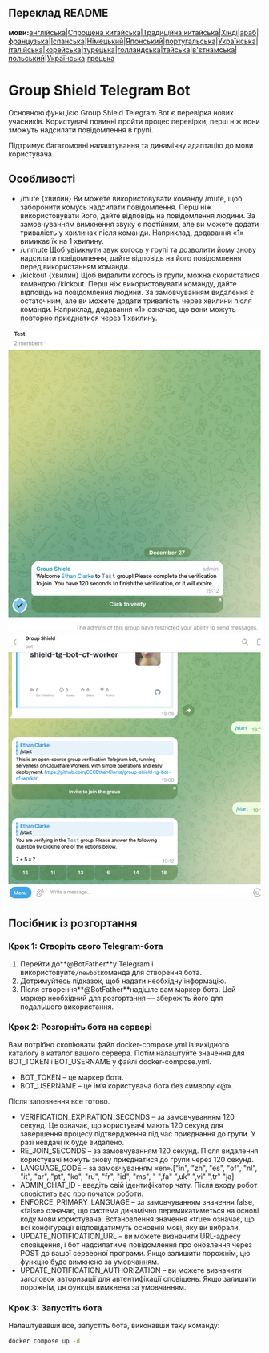## Переклад README

**мови:**[англійська](README.md)\|[Спрощена китайська](README.zh-CN.md)\|[Традиційна китайська](README.zh-TW.md)\|[Хінді](README.hi.md)\|[араб](README.ar.md)\|[французька](README.fr.md)\|[Іспанська](README.es.md)\|[Німецький](README.de.md)\|[Японський](README.ja.md)\|[португальська](README.pt.md)\|[Українська](README.ru.md)\|[італійська](README.it.md)\|[корейська](README.ko.md)\|[турецька](README.tr.md)\|[голландська](README.nl.md)\|[тайська](README.th.md)\|[в'єтнамська](README.vi.md)\|[польський](README.pl.md)\|[Українська](README.uk.md)\|[грецька](README.el.md)

# Group Shield Telegram Bot

Основною функцією Group Shield Telegram Bot є перевірка нових учасників. Користувачі повинні пройти процес перевірки, перш ніж вони зможуть надсилати повідомлення в групі.

Підтримує багатомовні налаштування та динамічну адаптацію до мови користувача.

## Особливості

-   /mute {хвилин}
    Ви можете використовувати команду /mute, щоб заборонити комусь надсилати повідомлення. Перш ніж використовувати його, дайте відповідь на повідомлення людини. За замовчуванням вимкнення звуку є постійним, але ви можете додати тривалість у хвилинах після команди. Наприклад, додавання «1» вимикає їх на 1 хвилину.
-   /unmute Щоб увімкнути звук когось у групі та дозволити йому знову надсилати повідомлення, дайте відповідь на його повідомлення перед використанням команди.
-   /kickout {хвилин} 
    Щоб видалити когось із групи, можна скористатися командою /kickout. Перш ніж використовувати команду, дайте відповідь на повідомлення людини. За замовчуванням видалення є остаточним, але ви можете додати тривалість через хвилини після команди. Наприклад, додавання «1» означає, що вони можуть повторно приєднатися через 1 хвилину.

![screenshot](https://raw.githubusercontent.com/CECEthanClarke/group-shield-tg-bot/refs/heads/main/other/image.png)![screenshot](https://raw.githubusercontent.com/CECEthanClarke/group-shield-tg-bot/refs/heads/main/other/image2.png)

## Посібник із розгортання

### Крок 1: Створіть свого Telegram-бота

1.  Перейти до**@BotFather**у Telegram і використовуйте`/newbot`команда для створення бота.
2.  Дотримуйтесь підказок, щоб надати необхідну інформацію.
3.  Після створення**@BotFather**надішле вам маркер бота. Цей маркер необхідний для розгортання — збережіть його для подальшого використання.

### Крок 2: Розгорніть бота на сервері

Вам потрібно скопіювати файл docker-compose.yml із вихідного каталогу в каталог вашого сервера. Потім налаштуйте значення для BOT_TOKEN і BOT_USERNAME у файлі docker-compose.yml.

-   BOT_TOKEN – це маркер бота.
-   BOT_USERNAME – це ім’я користувача бота без символу «@».

Після заповнення все готово.

-   VERIFICATION_EXPIRATION_SECONDS – за замовчуванням 120 секунд. Це означає, що користувачі мають 120 секунд для завершення процесу підтвердження під час приєднання до групи. У разі невдачі їх буде видалено.
-   RE_JOIN_SECONDS – за замовчуванням 120 секунд. Після видалення користувачі можуть знову приєднатися до групи через 120 секунд.
-   LANGUAGE_CODE – за замовчуванням «en».["in", "zh", "es", "of", "nl", "it", "ar", "pt", "ko", "ru", "fr", "id", "ms", " ",fa" ",uk" ",vi" ",tr" "ja]
-   ADMIN_CHAT_ID - введіть свій ідентифікатор чату. Після входу робот сповістить вас про початок роботи.
-   ENFORCE_PRIMARY_LANGUAGE – за замовчуванням значення false, «false» означає, що система динамічно перемикатиметься на основі коду мови користувача. Встановлення значення «true» означає, що всі конфігурації відповідатимуть основній мові, яку ви вибрали.
-   UPDATE_NOTIFICATION_URL – ви можете визначити URL-адресу сповіщення, і бот надсилатиме повідомлення про оновлення через POST до вашої серверної програми. Якщо залишити порожнім, цю функцію буде вимкнено за умовчанням.
-   UPDATE_NOTIFICATION_AUTHORIZATION – ви можете визначити заголовок авторизації для автентифікації сповіщень. Якщо залишити порожнім, ця функція вимкнена за умовчанням.

### Крок 3: Запустіть бота

Налаштувавши все, запустіть бота, виконавши таку команду:

```bash
docker compose up -d
```
